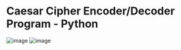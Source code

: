 # Caesar Cipher Encoder/Decoder Program - Python

![image](https://github.com/aaq225/caesar-cipher/assets/123427105/058710fb-8d4e-4066-a776-1aa9952d109b)
![image](https://github.com/aaq225/caesar-cipher/assets/123427105/0b672031-a578-4279-b70e-21407d921323)
